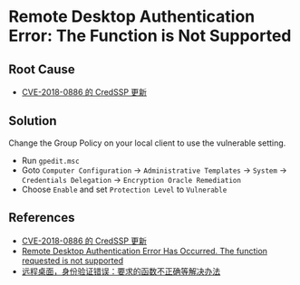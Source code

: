 # Remote Desktop Authentication Error: The Function is Not Supported

## Root Cause
* [CVE-2018-0886 的 CredSSP 更新](https://support.microsoft.com/zh-cn/help/4093492/credssp-updates-for-cve-2018-0886-march-13-2018)

## Solution
Change the Group Policy on your local client to use the vulnerable setting.

* Run `gpedit.msc`
* Goto `Computer Configuration` -> `Administrative Templates` -> `System` -> `Credentials Delegation` -> `Encryption Oracle Remediation`
* Choose `Enable` and set `Protection Level` to `Vulnerable`

## References
* [CVE-2018-0886 的 CredSSP 更新](https://support.microsoft.com/zh-cn/help/4093492/credssp-updates-for-cve-2018-0886-march-13-2018) 
* [Remote Desktop Authentication Error Has Occurred. The function requested is not supported](https://social.technet.microsoft.com/Forums/windows/en-US/46e1cd52-52b3-4427-88a3-200f87319e23/remote-desktop-authentication-error-has-occurred-the-function-requested-is-not-supported)
* [远程桌面，身份验证错误：要求的函数不正确等解决办法](http://www.cnblogs.com/LuckWJL/p/9018710.html)
